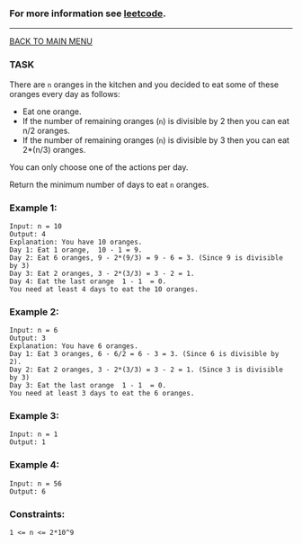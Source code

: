 ### For more information see [leetcode](https://leetcode.com/problems/minimum-number-of-days-to-eat-n-oranges/).
__________________________

[BACK TO MAIN MENU](../)

### TASK

There are `n` oranges in the kitchen and you decided to eat some of these oranges every
day as follows:

* Eat one orange.
* If the number of remaining oranges (`n`) is divisible by 2 then you can eat  n/2 oranges.
* If the number of remaining oranges (`n`) is divisible by 3 then you can eat  2*(n/3) oranges.

You can only choose one of the actions per day.

Return the minimum number of days to eat `n` oranges.

### Example 1:
```
Input: n = 10
Output: 4
Explanation: You have 10 oranges.
Day 1: Eat 1 orange,  10 - 1 = 9.  
Day 2: Eat 6 oranges, 9 - 2*(9/3) = 9 - 6 = 3. (Since 9 is divisible by 3)
Day 3: Eat 2 oranges, 3 - 2*(3/3) = 3 - 2 = 1. 
Day 4: Eat the last orange  1 - 1  = 0.
You need at least 4 days to eat the 10 oranges.
```

### Example 2:
```
Input: n = 6
Output: 3
Explanation: You have 6 oranges.
Day 1: Eat 3 oranges, 6 - 6/2 = 6 - 3 = 3. (Since 6 is divisible by 2).
Day 2: Eat 2 oranges, 3 - 2*(3/3) = 3 - 2 = 1. (Since 3 is divisible by 3)
Day 3: Eat the last orange  1 - 1  = 0.
You need at least 3 days to eat the 6 oranges.
```

### Example 3:
```
Input: n = 1
Output: 1
```

### Example 4:
```
Input: n = 56
Output: 6
```

### Constraints:
`1 <= n <= 2*10^9`